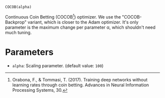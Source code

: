 ```
COCOB(alpha)
```

Continuous Coin Betting (COCOB[^OT2017]) optimizer. We use the "COCOB-Backprop" variant, which is closer to the Adam optimizer. It's only parameter is the maximum change per parameter α, which shouldn't need much tuning.

# Parameters

  * `alpha`: Scaling parameter. (default value: `100`)

[^OT2017]: Orabona, F., & Tommasi, T. (2017). Training deep networks without learning rates through coin betting. Advances in Neural Information Processing Systems, 30.
